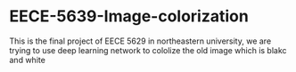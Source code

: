 # EECE-5639-Image-colorization
This is the final project of EECE 5629 in northeastern university, we are trying to use deep learning network to cololize the old image which is blakc and white